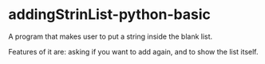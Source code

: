# addingStrinList-python-basic
A program that makes user to put a string inside the blank list.


Features of it are: asking if you want to add again, and to show the list itself.
